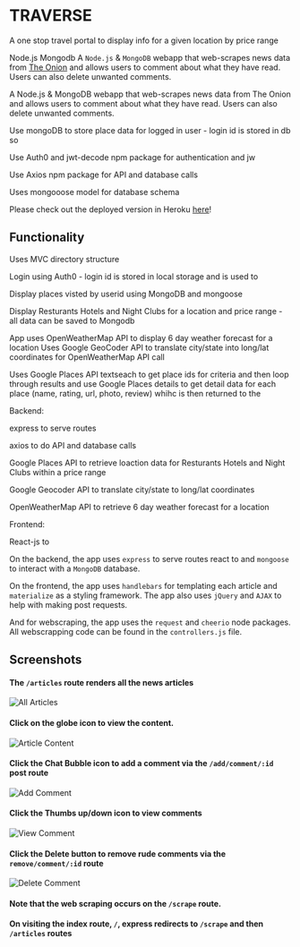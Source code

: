 # TRAVERSE

A one stop travel portal to display info for a given location by price range

Node.js Mongodb 
A `Node.js` &amp; `MongoDB` webapp that web-scrapes news data from [The Onion](http://www.theonion.com/) and allows users to comment about what they have read. Users can also delete unwanted comments.

A Node.js & MongoDB webapp that web-scrapes news data from The Onion and allows users to comment about what they have read. Users can also delete unwanted comments.

Use mongoDB to store place data for logged in user - login id is stored in db so 

Use Auth0 and jwt-decode npm package for authentication and jw

Use Axios npm package for API and database calls

Uses mongooose model for database schema

Please check out the deployed version in Heroku [here](https://traverse2.herokuapp.com/)!

## Functionality
Uses MVC directory structure

Login using Auth0 - login id is stored in local storage and is used to 

Display places visted by userid using MongoDB and mongoose

Display Resturants Hotels and Night Clubs for a location and price range - all data can be saved to Mongodb 

App uses OpenWeatherMap API to display 6 day weather forecast for a location
Uses Google GeoCoder API to translate city/state into long/lat coordinates for OpenWeatherMap API call

Uses Google Places API textseach to get place ids for criteria and then loop through results 
and use Google Places details to get detail data for each place (name, rating, url, photo, review) whihc is then returned to the

Backend:

express to serve routes

axios to do API and database calls

Google Places API to retrieve loaction data for Resturants Hotels and Night Clubs within a price range

Google Geocoder API to translate city/state to long/lat coordinates 

OpenWeatherMap API to retrieve 6 day weather forecast for a location

Frontend:

React-js to 




On the backend, the app uses `express` to serve routes react to  and `mongoose` to interact with a `MongoDB` database.

On the frontend, the app uses `handlebars` for templating each article and `materialize` as a styling framework. The app also uses `jQuery` and `AJAX` to help with making post requests.

And for webscraping, the app uses the `request` and `cheerio` node packages. All webscrapping code can be found in the `controllers.js` file.

## Screenshots
#### The `/articles` route renders all the news articles
![All Articles](/screenshots/content.png)

#### Click on the globe icon to view the content.
![Article Content](/screenshots/article.png)

#### Click the Chat Bubble icon to add a comment via the `/add/comment/:id` post route
![Add Comment](/screenshots/add-comment.png)

#### Click the Thumbs up/down icon to view comments
![View Comment](/screenshots/view-comment.png)

#### Click the Delete button to remove rude comments via the `remove/comment/:id` route
![Delete Comment](/screenshots/delete-comment.png)

#### Note that the web scraping occurs on the `/scrape` route.
#### On visiting the index route, `/`, express redirects to `/scrape` and then `/articles` routes
